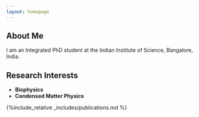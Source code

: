 ```yaml
---
layout: homepage
---
```


## About Me

I am an Integrated PhD student at the Indian Institute of Science, Bangalore, India.

## Research Interests

- **Biophysics**
- **Condensed Matter Physics**

 {%include_relative _includes/publications.md %} 
